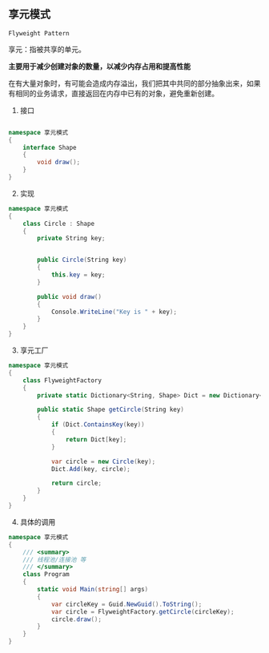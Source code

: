 ## 享元模式

```Flyweight Pattern```

享元：指被共享的单元。

**主要用于减少创建对象的数量，以减少内存占用和提高性能**

在有大量对象时，有可能会造成内存溢出，我们把其中共同的部分抽象出来，如果有相同的业务请求，直接返回在内存中已有的对象，避免重新创建。

1. 接口

```c#

namespace 享元模式
{
    interface Shape
    {
        void draw();
    }
}
```


2. 实现

```c#
namespace 享元模式
{
    class Circle : Shape
    {
        private String key;


        public Circle(String key)
        {
            this.key = key;
        }

        public void draw()
        {
            Console.WriteLine("Key is " + key);
        }
    }
}

```


3. 享元工厂

```c#
namespace 享元模式
{
    class FlyweightFactory
    {
        private static Dictionary<String, Shape> Dict = new Dictionary<String, Shape>();

        public static Shape getCircle(String key)
        {
            if (Dict.ContainsKey(key))
            {
                return Dict[key];
            }

            var circle = new Circle(key);
            Dict.Add(key, circle);

            return circle;
        }
    }
}

```

4. 具体的调用

```c#
namespace 享元模式
{
    /// <summary>
    /// 线程池/连接池 等
    /// </summary>
    class Program
    {
        static void Main(string[] args)
        {
            var circleKey = Guid.NewGuid().ToString();
            var circle = FlyweightFactory.getCircle(circleKey);
            circle.draw();
        }
    }
}

```
